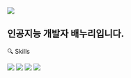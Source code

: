 <img src="https://capsule-render.vercel.app/api?type=rect&color=auto&height=300&section=header&text=Baenoori&fontSize=60" />

## 인공지능 개발자 배누리입니다. 

🔍 Skills

<img src="https://img.shields.io/badge/Python-000000.svg?style=for-the-badge&logo=python&logoColor=#000000" />
<img src="https://img.shields.io/badge/TensorFlow-#FF6F00.svg?style=for-the-badge&logo=python&logoColor=#000000" />
<img src="https://img.shields.io/badge/Python-000000.svg?style=for-the-badge&logo=python&logoColor=#000000" />
<img src="https://img.shields.io/badge/Python-000000.svg?style=for-the-badge&logo=python&logoColor=#000000" />

